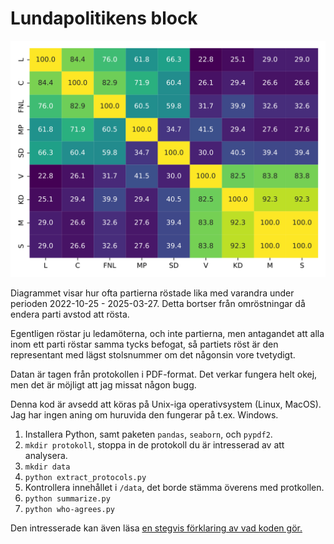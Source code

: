 # Lundapolitikens block

![](agreement.svg)

Diagrammet visar hur ofta partierna röstade lika med varandra under perioden 2022-10-25 - 2025-03-27.
Detta bortser från omröstningar då endera parti avstod att rösta.

Egentligen röstar ju ledamöterna, och inte partierna, men antagandet att alla inom ett parti röstar samma tycks befogat, så partiets röst är den representant med lägst stolsnummer om det någonsin vore tvetydigt.

Datan är tagen från protokollen i PDF-format. Det verkar fungera helt okej, men det är möjligt att jag missat någon bugg.

Denna kod är avsedd att köras på Unix-iga operativsystem (Linux, MacOS). Jag har ingen aning om huruvida den fungerar på t.ex. Windows.

1. Installera Python, samt paketen `pandas`, `seaborn`, och `pypdf2`.
2. `mkdir protokoll`, stoppa in de protokoll du är intresserad av att analysera.
3. `mkdir data`
4. `python extract_protocols.py`
5. Kontrollera innehållet i `/data`, det borde stämma överens med protkollen.
6. `python summarize.py`
7. `python who-agrees.py`

Den intresserade kan även läsa [en stegvis förklaring av vad koden gör.](./stepwise.md)

